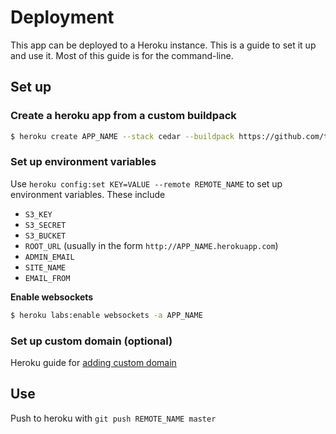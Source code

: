 # Deployment
This app can be deployed to a Heroku instance. This is a guide to set it up and use it. Most of this guide is for the command-line.

## Set up
### Create a heroku app from a custom buildpack
```sh
$ heroku create APP_NAME --stack cedar --buildpack https://github.com/tnguyen14/heroku-buildpack-meteorite --remote REMOTE_NAME
```

### Set up environment variables
Use `heroku config:set KEY=VALUE --remote REMOTE_NAME` to set up environment variables. These include

- `S3_KEY`
- `S3_SECRET`
- `S3_BUCKET`
- `ROOT_URL` (usually in the form `http://APP_NAME.herokuapp.com`)
- `ADMIN_EMAIL`
- `SITE_NAME`
- `EMAIL_FROM`

**Enable websockets**
```sh
$ heroku labs:enable websockets -a APP_NAME
```

### Set up custom domain (optional)
Heroku guide for [adding custom domain](https://devcenter.heroku.com/articles/custom-domains)

## Use
Push to heroku with `git push REMOTE_NAME master`